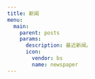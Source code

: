 ```yaml
---
title: 新闻
menu:
  main:
    parent: posts
    params:
      description: 最近新闻。
      icon:
        vendor: bs
        name: newspaper
---
```

